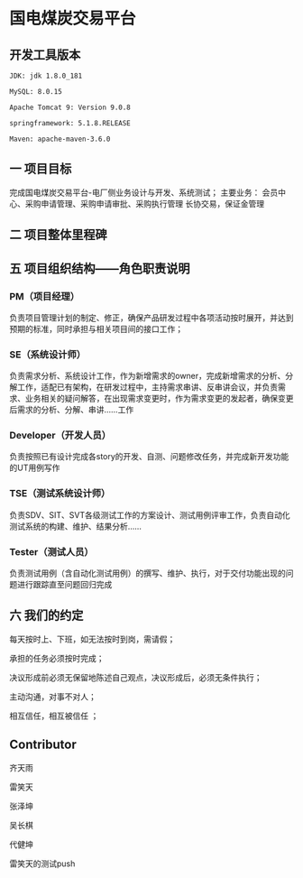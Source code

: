 # 国电煤炭交易平台

## 开发工具版本
```
JDK: jdk 1.8.0_181

MySQL: 8.0.15

Apache Tomcat 9: Version 9.0.8

springframework: 5.1.8.RELEASE

Maven: apache-maven-3.6.0
```

## 一 项目目标

完成国电煤炭交易平台-电厂侧业务设计与开发、系统测试；
主要业务：
会员中心、采购申请管理、采购申请审批、采购执行管理
长协交易，保证金管理


## 二 项目整体里程碑


## 五 项目组织结构——角色职责说明

### PM（项目经理）
负责项目管理计划的制定、修正，确保产品研发过程中各项活动按时展开，并达到预期的标准，同时承担与相关项目间的接口工作；

### SE（系统设计师）
负责需求分析、系统设计工作，作为新增需求的owner，完成新增需求的分析、分解工作，适配已有架构，在研发过程中，主持需求串讲、反串讲会议，并负责需求、业务相关的疑问解答，在出现需求变更时，作为需求变更的发起者，确保变更后需求的分析、分解、串讲……工作

### Developer（开发人员）
负责按照已有设计完成各story的开发、自测、问题修改任务，并完成新开发功能的UT用例写作

### TSE（测试系统设计师）
负责SDV、SIT、SVT各级测试工作的方案设计、测试用例评审工作，负责自动化测试系统的构建、维护、结果分析……

### Tester（测试人员）
负责测试用例（含自动化测试用例）的撰写、维护、执行，对于交付功能出现的问题进行跟踪直至问题回归完成

## 六 我们的约定
每天按时上、下班，如无法按时到岗，需请假；

承担的任务必须按时完成；

决议形成前必须无保留地陈述自己观点，决议形成后，必须无条件执行；

主动沟通，对事不对人；

相互信任，相互被信任 ；


## Contributor

齐天雨

雷笑天

张泽坤

吴长棋

代健坤

雷笑天的测试push

